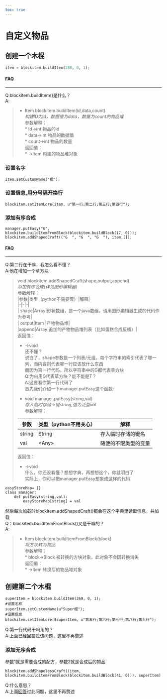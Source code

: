 ```yaml
---  
toc: true  
---  
```

# 自定义物品  
## 创建一个木棍  
~~~python  
item = blockitem.buildItem(280, 0, 1);  
~~~  
#### FAQ  
----  
Q:blockitem.buildItem()是什么？  
A:  
>  
>*   Item blockitem.buildItem(id,data,count)  
    *构建ID为id，数据值为data，数量为count的物品堆*  
    参数解释：  
    *   id->int 物品的id  
    *   data->int 物品的数据值  
    *   count->int 物品的数量  
    返回值：  
    *   \->Item 构建的物品堆对象  
### 设置名字  
~~~  
item.setCustomName("棍");  
~~~  
### 设置信息,用分号隔开换行  
~~~  
blockitem.setItemLore(item, u"第一行;第二行;第三行;第四行");  
~~~  
### 添加有序合成  
~~~  
manager.putEasy("G", blockitem.buildItemFromBlock(blockitem.buildBlock(17, 0)));  
blockitem.addShapedCraft(("G  ", "G  ", "G  "), item,[]);  
~~~  
#### FAQ  
----  
Q:第二行在干嘛，我怎么看不懂？  
A:他在增加一个草方块  
>  
>void blockitem.addShapedCraft(shape,output,append)  
>*添加有序合成(详见图形编辑器)*  
>参数解释：  
>|参数|类型（python不需要管）|解释|  
>|-|-|-|  
>| shape|Array|形状数组，是一个java数组，请用图形编辑器生成的代码作为参考|  
>|   output|Item |产物物品堆|  
> |append|Array|追加的产物物品堆列表（比如蛋糕合成反桶）|  
>返回值：  
> *   \->void  
还不懂？  
说白了，shape参数是一个列表/元组，每个字符串的索引代表了哪一列，而内容则代表哪一行应该放什么东西  
而因为第一行代码，所以字符串中的G都代表草方块  
Q:为何用G代表草方块？能不能是T？  
A:这要看你第一行代码了  
首先我们介绍一下manager.putEasy这个函数:  
>  
>*   void manager.putEasy(string,val)  
>    *存入临时存储->键string,值为泛型val*  
>    参数解释：  
>  
>    |参数|类型（python不用关心）|解释|  
>    |-|-|-|  
>    |string|String|存入临时存储的键名|  
>    |val|\<Any\>|随便的不限类型的变量|  
>  
>    返回值：  
>  
>    *   \->void  
什么，你还没看懂？想想字典，再想想这个，你就明白了  
实际上，你可以把manager.putEasy想象成这样的代码  
~~~  
easyStoreMap= {}  
class manager:  
    def putEasy(string,val):  
        easyStoreMap[string] = val  
~~~  
然后每次加载时blockitem.addShapedCraft()都会在这个字典里读取信息，并加载  
Q：blockitem.buildItemFromBlock()又是干嘛的？  
A:  
>  
>*   Item blockitem.buildItemFromBlock(block)  
     *将方块转为物品*  
     参数解释：  
     *   block->Block 被转换的方块对象，此对象不会因转换消失  
     返回值：  
     *   \->Item 转换后的物品堆对象  
## 创建第二个木棍  
~~~  
superItem = blockitem.buildItem(369, 0, 1);  
#设置名称  
superItem.setCustomName(u"Super棍");  
#设置信息  
blockitem.setItemLore($superItem, u"第五行;第六行;第七行;第八行;第九行");  
~~~  
Q:第一行代码干吗用的？  
A:上面已经[回答](#FAQ_7)过该问题，这里不再赘述  
### 添加无序合成  
参数1就是需要合成的配方，参数2就是合成后的物品  
~~~  
blockitem.addShapelessCraft((item, blockitem.buildItemFromBlock(blockitem.buildBlock(41, 0))), superItem)  
~~~  
Q:什么意思？  
A:上面[回答](#FAQ_41)过此问题，这里不再赘述